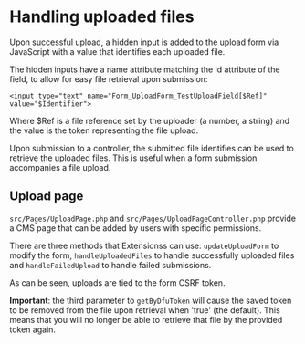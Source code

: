 # Handling uploaded files

Upon successful upload, a hidden input is added to the upload form via JavaScript with a value that identifies each uploaded file.

The hidden inputs have a name attribute matching the id attribute of the field, to allow for easy file retrieval upon submission:
```
<input type="text" name="Form_UploadForm_TestUploadField[$Ref]" value="$Identifier">
```
Where $Ref is a file reference set by the uploader (a number, a string) and the value is the token representing the file upload.

Upon submission to a controller, the submitted file identifies can be used to retrieve the uploaded files.
This is useful when a form submission accompanies a file upload.

## Upload page

`src/Pages/UploadPage.php` and `src/Pages/UploadPageController.php` provide a CMS page that can be added by users with specific permissions.

There are three methods that Extensionss can use: `updateUploadForm` to modify the form, `handleUploadedFiles` to handle successfully uploaded files and `handleFailedUpload` to handle failed submissions.

As can be seen, uploads are tied to the form CSRF token.

**Important**: the third parameter to ```getByDfuToken``` will cause the saved token to be removed from the file upon retrieval when 'true' (the default). This means that you will no longer be able to retrieve that file by the provided token again.
